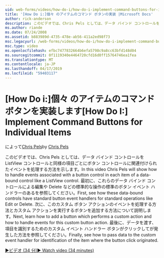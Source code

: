 ```yaml
---
uid: web-forms/videos/how-do-i/how-do-i-implement-command-buttons-for-individual-items
title: '[How Do i:]個々 のアイテムのコマンド ボタンの実装 |Microsoft Docs'
author: rick-anderson
description: このビデオでは、Chris Pels としては、データ バインド コントロールを ListView コントロールと同様の項目ごとにボタン コントロールに関連付けられたイベントを処理する方法を示します。 まずは。。。
ms.author: riande
ms.date: 07/24/2008
ms.assetid: b883989d-4735-478e-ab56-411a2ed98f73
msc.legacyurl: /web-forms/videos/how-do-i/how-do-i-implement-command-buttons-for-individual-items
msc.type: video
ms.openlocfilehash: efbc7477832664b6efa5798c9a8cc63bfd148d04
ms.sourcegitcommit: 0f1119340e4464720cfd16d0ff15764746ea1fea
ms.translationtype: MT
ms.contentlocale: ja-JP
ms.lasthandoff: 04/17/2019
ms.locfileid: "59403117"
---
```

# <a name="how-do-i-implement-command-buttons-for-individual-items"></a><span data-ttu-id="91458-104">[How Do i:]個々 のアイテムのコマンド ボタンを実装します</span><span class="sxs-lookup"><span data-stu-id="91458-104">[How Do I:] Implement Command Buttons for Individual Items</span></span>

<span data-ttu-id="91458-105">によって[Chris Pels](https://twitter.com/chrispels)</span><span class="sxs-lookup"><span data-stu-id="91458-105">by [Chris Pels](https://twitter.com/chrispels)</span></span>

<span data-ttu-id="91458-106">このビデオでは、Chris Pels としては、データ バインド コントロールを ListView コントロールと同様の項目ごとにボタン コントロールに関連付けられたイベントを処理する方法を示します。</span><span class="sxs-lookup"><span data-stu-id="91458-106">In this video Chris Pels will show how to handle events associated with a button control in each item of a data-bound control like a ListView control.</span></span> <span data-ttu-id="91458-107">最初に、これらのデータ バインド コントロールによる編集や Delete などの標準的な操作の標準のボタン イベント ハンドラーのあるを参照してください。</span><span class="sxs-lookup"><span data-stu-id="91458-107">First, see how these data-bound controls have standard button event handlers for standard operations like Edit or Delete.</span></span> <span data-ttu-id="91458-108">次に、このカスタム ボタン アクションのイベントを処理する方法とカスタム アクションを実行するボタンを追加する方法について説明します。</span><span class="sxs-lookup"><span data-stu-id="91458-108">Next, learn how to add a button which performs a custom action and how to handle events for this custom button action.</span></span> <span data-ttu-id="91458-109">最後に、データを渡す、項目を識別するためのカスタム イベント ハンドラー ボタンがクリックしてが発生した方法を参照してください。</span><span class="sxs-lookup"><span data-stu-id="91458-109">Finally, see how to pass data to the custom event handler for identification of the item where the button click originated.</span></span>

[<span data-ttu-id="91458-110">&#9654;ビデオ (34 分)</span><span class="sxs-lookup"><span data-stu-id="91458-110">&#9654; Watch video (34 minutes)</span></span>](https://channel9.msdn.com/Blogs/ASP-NET-Site-Videos/how-do-i-implement-command-buttons-for-individual-items)
